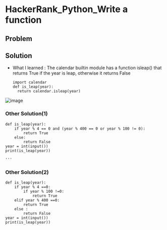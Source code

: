 # HackerRank_Python_Write a function

## Problem

## Solution
* What I learned : The calendar builtin module has a function isleap() that returns True if the year is leap, otherwise it returns False

      import calendar
      def is_leap(year):
        return calendar.isleap(year)
        
![image](https://user-images.githubusercontent.com/99947811/169516256-eb2c081b-8c77-4db6-a9be-c151cfee16ae.png)


### Other Solution(1)
    
    def is_leap(year):
        if year % 4 == 0 and (year % 400 == 0 or year % 100 != 0):
            return True
        else:
            return False
    year = int(input())
    print(is_leap(year))

    '''

### Other Solution(2)

    def is_leap(year):
        if year % 4 ==0:
            if year % 100 !=0:
                return True
        elif year % 400 ==0:
            return True
        else :
            return False
    year = int(input())
    print(is_leap(year))
